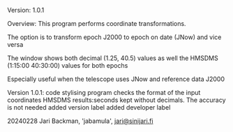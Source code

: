 Version: 1.0.1

Overview:
This program performs coordinate transformations.

The option is to transform epoch J2000 to epoch on date (JNow) and vice versa

The window shows both decimal (1.25, 40.5) values as well the HMSDMS (1:15:00 40:30:00) values for both epochs

Especially useful when the telescope uses JNow and reference data J2000

Version 1.0.1:
code stylising
program checks the format of the input coordinates
HMSDMS results:seconds kept without decimals. The accuracy is not needed 
added version label
added developer label

20240228 Jari Backman, 'jabamula', jari@sinijari.fi


